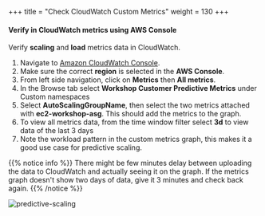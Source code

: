 +++
title = "Check CloudWatch Custom Metrics"
weight = 130
+++

#### Verify in CloudWatch metrics using AWS Console

Verify **scaling** and **load** metrics data in CloudWatch.

1. Navigate to [Amazon CloudWatch Console](https://console.aws.amazon.com/cloudwatch).
2. Make sure the correct **region** is selected in the **AWS Console**.
3. From left side navigation, click on **Metrics** then **All metrics**.
4. In the Browse tab select **Workshop Customer Predictive Metrics** under Custom namespaces
5. Select **AutoScalingGroupName**, then select the two metrics attached with **ec2-workshop-asg**. This should add the metrics to the graph.
6. To view all metrics data, from the time window filter select **3d** to view data of the last 3 days
7. Note the workload pattern in the custom metrics graph, this makes it a good use case for predictive scaling.

{{% notice info %}}
There might be few minutes delay between uploading the data to CloudWatch and actually seeing it on the graph. If the metrics graph doesn't show two days of data, give it 3 minutes and check back again.
{{% /notice %}}

![predictive-scaling](/images/efficient-and-resilient-ec2-auto-scaling/cloudwatch-custom-metrics-graph.png)
